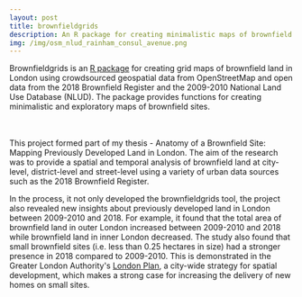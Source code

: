 ```yaml
---
layout: post
title: brownfieldgrids
description: An R package for creating minimalistic maps of brownfield land in London
img: /img/osm_nlud_rainham_consul_avenue.png
---
```


Brownfieldgrids is an <a href="https://github.com/lbuk/brownfieldgrids">R package</a> for creating grid maps of brownfield land in London using crowdsourced geospatial data from OpenStreetMap and open data from the 2018 Brownfield Register and the 2009-2010 National Land Use Database (NLUD). The package provides functions for creating minimalistic and exploratory maps of brownfield sites.

<div class="img_row">
	<img class="col portfolio_25" src="{{ site.baseurl }}/img/borough_rainham_consul_avenue.png" alt="" title=""/>
	<img class="col portfolio_25" src="{{ site.baseurl }}/img/satellite_rainham_consul_avenue.png" alt="" title=""/>
	<img class="col portfolio_25" src="{{ site.baseurl }}/img/osm_nlud_rainham_consul_avenue.png" alt="" title=""/>
	<img class="col portfolio_25" src="{{ site.baseurl }}/img/register_rainham_consul_avenue.png" alt="" title=""/>
</div>
<br>
This project formed part of my thesis - Anatomy of a Brownfield Site: Mapping Previously Developed Land in London. The aim of the research was to provide a spatial and temporal analysis of brownfield land at city-level, district-level and street-level using a variety of urban data sources such as the 2018 Brownfield Register. 

In the process, it not only developed the brownfieldgrids tool, the project also revealed new insights about previously developed land in London between 2009-2010 and 2018. For example, it found that the total area of brownfield land in outer London increased between 2009-2010 and 2018 while brownfield land in inner London decreased. The study also found that small brownfield sites (i.e. less than 0.25 hectares in size) had a stronger presence in 2018 compared to 2009-2010. This is demonstrated in the Greater London Authority's <a href="https://www.london.gov.uk/what-we-do/planning/london-plan">London Plan</a>, a city-wide strategy for spatial development, which makes a strong case for increasing the delivery of new homes on small sites.

